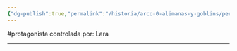 ```yaml
---
{"dg-publish":true,"permalink":"/historia/arco-0-alimanas-y-goblins/personajes/jugadores/lyra/"}
---
```



#protagonista controlada por: Lara
***
